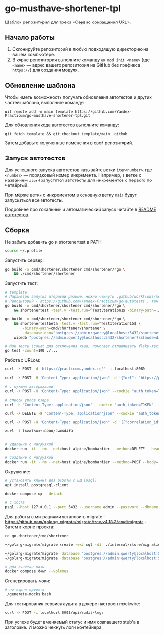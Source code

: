 # go-musthave-shortener-tpl

Шаблон репозитория для трека «Сервис сокращения URL».

## Начало работы

1. Склонируйте репозиторий в любую подходящую директорию на вашем компьютере.
2. В корне репозитория выполните команду `go mod init <name>` (где `<name>` — адрес вашего репозитория на GitHub без префикса `https://`) для создания модуля.

## Обновление шаблона

Чтобы иметь возможность получать обновления автотестов и других частей шаблона, выполните команду:

```
git remote add -m main template https://github.com/Yandex-Practicum/go-musthave-shortener-tpl.git
```

Для обновления кода автотестов выполните команду:

```
git fetch template && git checkout template/main .github
```

Затем добавьте полученные изменения в свой репозиторий.

## Запуск автотестов

Для успешного запуска автотестов называйте ветки `iter<number>`, где `<number>` — порядковый номер инкремента. Например, в ветке с названием `iter4` запустятся автотесты для инкрементов с первого по четвёртый.

При мёрже ветки с инкрементом в основную ветку `main` будут запускаться все автотесты.

Подробнее про локальный и автоматический запуск читайте в [README автотестов](https://github.com/Yandex-Practicum/go-autotests).

## Сборка

Не забыть добавить go и shortenertest в PATH:
```bash
source ~/.profile
```

Запустить сервер:
```bash
go build -o cmd/shortener/shortener cmd/shortener/*go \
    && ./cmd/shortener/shortener
```

Запустить тест:
```bash
# template
# Параметры запуска итераций разные, можно чекнуть .github/workflows/metricstest.yml
# Репозиторий - https://github.com/Yandex-Practicum/go-autotests , там инструкция как запустить
go build -o cmd/shortener/shortener cmd/shortener/*go \
    && shortenertest -test.v -test.run=^TestIteration1$ -binary-path=./cmd/shortener/shortener

go build -o cmd/shortener/shortener cmd/shortener/*go \
    && shortenertestbeta -test.v -test.run=^TestIteration15$ \
        -binary-path=cmd/shortener/shortener \
        -database-dsn="postgres://admin:qwerty@localhost:5432/shortener?sslmode=disable"
    wipedb "postgres://admin:qwerty@localhost:5432/shortener?sslmode=disable"

# Мои тесты (count для отключения кэша, помогает отлавливать flaky-тесты)
go test -count=100 ./...
```

Работа с URLом:
```bash
curl -X POST -d 'https://practicum.yandex.ru/' -i localhost:8080

curl -X POST -H "Content-Type: application/json" -d '{"url": "https://practicum.yandex.ru/"}' --compressed -i localhost:8080/api/shorten

# с куками авторизации
curl -X POST -H "Content-Type: application/json" --cookie "auth_token=TOKEN" -d '{"url": "https://example.com/"}' --compressed -i localhost:8080/api/shorten

# список урлов юзера
curl -H "Content-Type: application/json" --cookie "auth_token=TOKEN" -i localhost:8080/api/user/urls

curl -X DELETE -H "Content-Type: application/json" --cookie "auth_token=eyJhbGciOiJIUzI1NiIsInR5cCI6IkpXVCJ9.eyJVc2VySUQiOjF9.ZFQYhAk2o2DDE7PMJJcYHRgb74kcYvc-oSQ9J63elnQ" -d '["mB79DTY4", "KEvfvHAz", "kekich"]' --compressed -i localhost:8080/api/user/urls

curl -X POST -H "Content-Type: application/json" -d '[{"correlation_id": "c1", "original_url": "https://practicum.yandex.ru/"}, {"correlation_id": "c2", "original_url": "https://practicum.yandex.ru/test"}]' --compressed -i localhost:8080/api/shorten/batch

curl -i localhost:8080/EwHXdJfB


# удаление с нагрузкой
docker run -it --rm --net=host alpine/bombardier --method=DELETE --header="Content-Type: application/json" --header="Cookie: auth_token=eyJhbGciOiJIUzI1NiIsInR5cCI6IkpXVCJ9.eyJVc2VySUQiOjF9.ZFQYhAk2o2DDE7PMJJcYHRgb74kcYvc-oSQ9J63elnQ" --body='["mB79DTY4", "KEvfvHAz", "kekich"]' --connections=30 --rate=100 --requests=300 http://localhost:8080/api/user/urls

# создание с нагрузкой
docker run -it --rm --net=host alpine/bombardier --method=POST --body='http://example.org/' --connections=50 --rate=800 --requests=3000 http://localhost:8080/
```

Окружение:
```bash
# установить клиент для работы с БД (psql)
apt install postgresql-client

docker compose up --detach

# с хоста
psql --host 127.0.0.1 --port 5432 --username admin --password --dbname shortener
```

Для работы с миграциями установить migrate - https://github.com/golang-migrate/migrate/tree/v4.18.3/cmd/migrate . Затем в корне проекта:
```bash
cd go-shortener/cmd/shortener

~/golang-migrate/migrate create -ext sql -dir ./internal/store/migrations -seq create_example_table

~/golang-migrate/migrate -database "postgres://admin:qwerty@localhost:5432/shortener?sslmode=disable" -path ./internal/store/migrations up
~/golang-migrate/migrate -database "postgres://admin:qwerty@localhost:5432/shortener?sslmode=disable" -path ./internal/store/migrations down

# Для очистки базы
docker compose down --volumes
```

Сгенерировать моки:
```bash
# из корня проекта
./generate-mocks.bash
```

Для тестирования сервиса аудита в докере настроен mockwire:
```bash
curl -X POST -i localhost:8082/api/audit-logs
```
При успехе будет вменяемый статус и имя совпавшего stub'а в заголовке.
И можно чекнуть логи контейнера.
